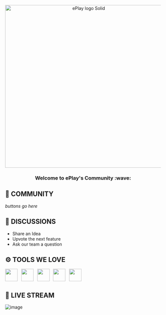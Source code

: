 <p align="center"><img width="525" alt="ePlay logo Solid" src="https://user-images.githubusercontent.com/7132783/201223119-625494b0-7a9c-493b-b295-9bf5fe6bac3c.png"></p>

<h3 align="center">Welcome to ePlay's Community :wave:</h2>


## 🌱 COMMUNITY

*buttons go here*


## 💬 DISCUSSIONS

- Share an Idea
- Upvote the next feature
- Ask our team a question

## :gear: TOOLS WE LOVE

<img src="https://user-images.githubusercontent.com/7132783/201226034-33de74e0-d2fb-47bd-a5f9-43b8203aef77.png" height="40"/> &nbsp; <img src="https://upload.wikimedia.org/wikipedia/commons/thumb/a/ad/Figma-1-logo.png/640px-Figma-1-logo.png" height="40"/> &nbsp; <img src="https://user-images.githubusercontent.com/7132783/201226892-210d9009-bd30-428f-b064-1bda368574ec.png" height="40"/> &nbsp; <img src="https://user-images.githubusercontent.com/7132783/201227068-0d77e000-b64b-421a-8a61-b831dbed6d27.png" height="40"/> &nbsp; <img src="https://user-images.githubusercontent.com/7132783/201226635-ee0c227a-9f4c-4a6f-9304-5a79b3dbb636.png" height="40"/>



## :red_circle: LIVE STREAM

![image](https://media.giphy.com/media/iIqmM5tTjmpOB9mpbn/giphy.gif)
